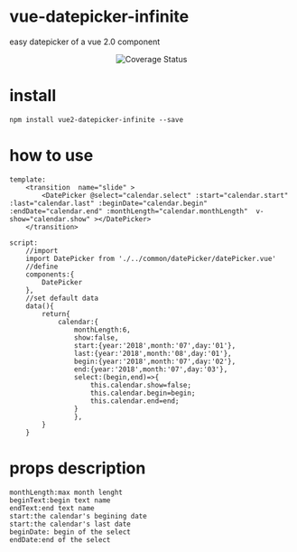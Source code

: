 # vue-datepicker-infinite
easy datepicker of a vue 2.0 component
<p align="center">


<img src="https://github.com/leepyng/vue-datepicker-infinite/blob/master/git/QQ20180508-153441.gif" alt="Coverage Status">


</p>

# install
	
	npm install vue2-datepicker-infinite --save
	

# how to use
	template:
		<transition  name="slide" >
			<DatePicker @select="calendar.select" :start="calendar.start"  :last="calendar.last" :beginDate="calendar.begin" :endDate="calendar.end" :monthLength="calendar.monthLength"  v-show="calendar.show" ></DatePicker>
		</transition>
	
	script:
		//import
		import DatePicker from './../common/datePicker/datePicker.vue'
		//define
		components:{
			DatePicker
		},
		//set default data
		data(){
			return{
				calendar:{
					monthLength:6,
					show:false,
					start:{year:'2018',month:'07',day:'01'},
					last:{year:'2018',month:'08',day:'01'},
					begin:{year:'2018',month:'07',day:'02'},
					end:{year:'2018',month:'07',day:'03'},
					select:(begin,end)=>{
						this.calendar.show=false;
						this.calendar.begin=begin;
						this.calendar.end=end;
					}
				    },
			}
		}
		
	
# props description
	monthLength:max month lenght
	beginText:begin text name
	endText:end text name
	start:the calendar's begining date
	start:the calendar's last date
	beginDate: begin of the select
	endDate:end of the select
